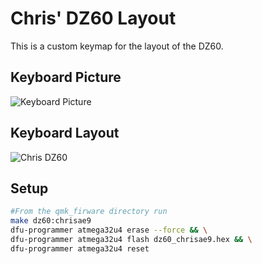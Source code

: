 # Chris' DZ60 Layout

This is a custom keymap for the layout of the DZ60.

## Keyboard Picture

![Keyboard Picture](https://i.imgur.com/ezWKOdGr.jpg)

## Keyboard Layout

![Chris DZ60](https://i.imgur.com/m5txDHz.png)

## Setup

``` bash
#From the qmk_firware directory run
make dz60:chrisae9
dfu-programmer atmega32u4 erase --force && \
dfu-programmer atmega32u4 flash dz60_chrisae9.hex && \
dfu-programmer atmega32u4 reset
```
